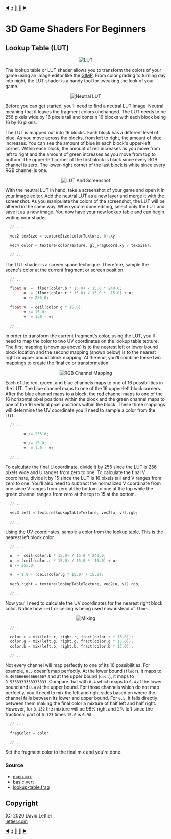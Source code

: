 [:arrow_backward:](film-grain.md)
[:arrow_double_up:](../README.md)
[:arrow_up_small:](#)
[:arrow_down_small:](#copyright)
[:arrow_forward:](gamma-correction.md)

# 3D Game Shaders For Beginners

## Lookup Table (LUT)

<p align="center">
<img src="https://i.imgur.com/WrPzVlW.gif" alt="LUT" title="LUT">
</p>

The lookup table or LUT shader allows you to transform the colors of your game
using an image editor like the [GIMP](https://www.gimp.org/).
From color grading to turning day into night,
the LUT shader is a handy tool for tweaking the look of your game.

<p align="center">
<img src="https://i.imgur.com/NPdJNGj.png" alt="Neutral LUT" title="Neutral LUT">
</p>

Before you can get started,
you'll need to find a neutral LUT image.
Neutral meaning that it leaves the fragment colors unchanged.
The LUT needs to be 256 pixels wide by 16 pixels tall and contain 16 blocks
with each block being 16 by 16 pixels.

The LUT is mapped out into 16 blocks.
Each block has a different level of blue.
As you move across the blocks, from left to right, the amount of blue increases.
You can see the amount of blue in each block's upper-left corner.
Within each block,
the amount of red increases as you move from left to right and
the amount of green increases as you move from top to bottom.
The upper-left corner of the first block is black since every RGB channel is zero.
The lower-right corner of the last block is white since every RGB channel is one.

<p align="center">
<img src="https://i.imgur.com/KyxPm1r.png" alt="LUT And Screenshot" title="LUT And Screenshot">
</p>

With the neutral LUT in hand, take a screenshot of your game and open it in your image editor.
Add the neutral LUT as a new layer and merge it with the screenshot.
As you manipulate the colors of the screenshot, the LUT will be altered in the same way.
When you're done editing, select only the LUT and save it as a new image.
You now have your new lookup table and can begin writing your shader.

```c
  // ...

  vec2 texSize = textureSize(colorTexture, 0).xy;

  vec4 color = texture(colorTexture, gl_FragCoord.xy / texSize);

  // ...
```

The LUT shader is a screen space technique.
Therefore, sample the scene's color at the current fragment or screen position.

```c
  // ...

  float u  =  floor(color.b * 15.0) / 15.0 * 240.0;
        u  = (floor(color.r * 15.0) / 15.0 *  15.0) + u;
        u /= 255.0;

  float v  = ceil(color.g * 15.0);
        v /= 15.0;
        v  = 1.0 - v;

  // ...
```

In order to transform the current fragment's color,
using the LUT,
you'll need to map the color to two UV coordinates on the lookup table texture.
The first mapping (shown up above) is to the nearest left or lower bound block location and
the second mapping (shown below) is to the nearest right or upper bound block mapping.
At the end, you'll combine these two mappings to create the final color transformation.

<p align="center">
<img src="https://i.imgur.com/j2JmyQ2.png" alt="RGB Channel Mapping" title="RGB Channel Mapping">
</p>

Each of the red, green, and blue channels maps to one of 16 possibilities in the LUT.
The blue channel maps to one of the 16 upper-left block corners.
After the blue channel maps to a block,
the red channel maps to one of the 16 horizontal pixel positions within the block and
the green channel maps to one of the 16 vertical pixel positions within the block.
These three mappings will determine the UV coordinate you'll need to sample a color from the LUT.

```c
  // ...

        u /= 255.0;

        v /= 15.0;
        v  = 1.0 - v;

  // ...
```

To calculate the final U coordinate, divide it by 255 since the LUT is 256 pixels wide and U ranges from zero to one.
To calculate the final V coordinate, divide it by 15 since the LUT is 16 pixels tall and V ranges from zero to one.
You'll also need to subtract the normalized V coordinate from one since V ranges from zero at the bottom to one at the top while
the green channel ranges from zero at the top to 15 at the bottom.

```c
  // ...

  vec3 left = texture(lookupTableTexture, vec2(u, v)).rgb;

  // ...
```

Using the UV coordinates, sample a color from the lookup table.
This is the nearest left block color.

```c
  // ...

  u  =  ceil(color.b * 15.0) / 15.0 * 240.0;
  u  = (ceil(color.r * 15.0) / 15.0 *  15.0) + u;
  u /= 255.0;

  v  = 1.0 - (ceil(color.g * 15.0) / 15.0);

  vec3 right = texture(lookupTableTexture, vec2(u, v)).rgb;

  // ...
```

Now you'll need to calculate the UV coordinates for the nearest right block color.
Notice how `ceil` or ceiling is being used now instead of `floor`.

<p align="center">
<img src="https://i.imgur.com/uciq7Um.png" alt="Mixing" title="Mixing">
</p>

```c
  // ...

  color.r = mix(left.r, right.r, fract(color.r * 15.0));
  color.g = mix(left.g, right.g, fract(color.g * 15.0));
  color.b = mix(left.b, right.b, fract(color.b * 15.0));

  // ...
```

Not every channel will map perfectly to one of its 16 possibilities.
For example, `0.5` doesn't map perfectly.
At the lower bound (`floor`),
it maps to `0.4666666666666667` and at the upper bound (`ceil`),
it maps to `0.5333333333333333`.
Compare that with `0.4` which maps to `0.4` at the lower bound and `0.4` at the upper bound.
For those channels which do not map perfectly,
you'll need to mix the left and right sides based on where the channel falls between its lower and upper bound.
For `0.5`, it falls directly between them making the final color a mixture of half left and half right.
However,
for `0.132` the mixture will be 98% right and 2% left since the fractional part of `0.123` times `15.0` is `0.98`.

```c
  // ...

  fragColor = color;

  // ...
```

Set the fragment color to the final mix and you're done.

### Source

- [main.cxx](../demonstration/src/main.cxx)
- [basic.vert](../demonstration/shaders/vertex/basic.vert)
- [lookup-table.frag](../demonstration/shaders/fragment/lookup-table.frag)

## Copyright

(C) 2020 David Lettier
<br>
[lettier.com](https://www.lettier.com)

[:arrow_backward:](film-grain.md)
[:arrow_double_up:](../README.md)
[:arrow_up_small:](#)
[:arrow_down_small:](#copyright)
[:arrow_forward:](gamma-correction.md)
